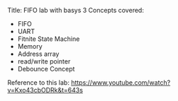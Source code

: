 Title: FIFO lab with basys 3
Concepts covered:
  - FIFO
  - UART
  - Fitnite State Machine
  - Memory
  - Address array
  - read/write pointer
  - Debounce Concept


Reference to this lab: https://www.youtube.com/watch?v=Kxo43cbODRk&t=643s
